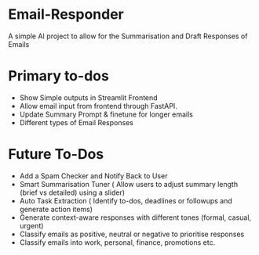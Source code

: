 # Email-Responder
A simple AI project to allow for the Summarisation and Draft Responses of Emails

# Primary to-dos
- Show Simple outputs in Streamlit Frontend
- Allow email input from frontend through FastAPI.
- Update Summary Prompt & finetune for longer emails
- Different types of Email Responses

# Future To-Dos
- Add a Spam Checker and Notify Back to User
- Smart Summarisation Tuner ( Allow users to adjust summary length (brief vs detailed) using a slider)
- Auto Task Extraction ( Identify to-dos, deadlines or followups and generate action items)
- Generate context-aware responses with different tones (formal, casual, urgent)
- Classify emails as positive, neutral or negative to prioritise responses
- Classify emails into work, personal, finance, promotions etc.
